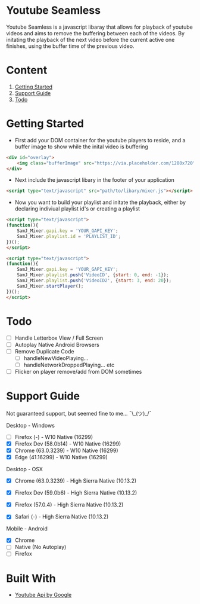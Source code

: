 # Youtube Seamless
Youtube Seamless is a javascript libaray that allows for playback of youtube videos and aims to remove the buffering between each of the videos. By initating the playback of the next video before the current active one finishes, using the buffer time of the previous video. 


# Content
1. [Getting Started](#Getting-started)
2. [Support Guide](#support-guide)
3. [Todo](#todo)


# Getting Started
- First add your DOM container for the youtube players to reside, and a buffer image to show while the inital video is buffering
```html
<div id="overlay">
    <img class="bufferImage" src="https://via.placeholder.com/1280x720"/>
</div> 
```
- Next include the javascript libary in the footer of your application
```html
<script type="text/javascript" src="path/to/libary/mixer.js"></script>
```

- Now you want to build your playlist and initate the playback, either by declaring indiviual playlist id's or creating a playlist
```html
<script type="text/javascript">
(function(){
    SamJ_Mixer.gapi.key = 'YOUR_GAPI_KEY';
    SamJ_Mixer.playlist.id = 'PLAYLIST_ID';
})();
</script>
```

```html
<script type="text/javascript">
(function(){
    SamJ_Mixer.gapi.key = 'YOUR_GAPI_KEY';
    SamJ_Mixer.playlist.push('VideoID', {start: 0, end: -1});
    SamJ_Mixer.playlist.push('VideoID2', {start: 3, end: 20});
    SamJ_Mixer.startPlayer();
})();
</script>
```


# Todo
- [ ] Handle Letterbox View / Full Screen
- [ ] Autoplay Native Android Browsers
- [ ] Remove Duplicate Code
    - [ ] handleNewVideoPlaying...
    - [ ] handleNetworkDroppedPlaying...        etc
- [ ] Flicker on player remove/add from DOM sometimes

# Support Guide
Not guaranteed support, but seemed fine to me... ¯\\\_(ツ)\_/¯

Desktop - Windows
- [ ] Firefox     (-)         - W10 Native (16299)
- [x] Firefox Dev (58.0b14)   - W10 Native (16299)
- [x] Chrome      (63.0.3239) - W10 Native (16299)
- [x] Edge        (41.16299)  - W10 Native (16299)

Desktop - OSX
- [x] Chrome      (63.0.3239) - High Sierra Native (10.13.2)
- [x] Firefox Dev (59.0b6)    - High Sierra Native (10.13.2)
- [x] Firefox     (57.0.4)    - High Sierra Native (10.13.2)
- [x] Safari      (-)         - High Sierra Native (10.13.2)


Mobile - Android
- [x] Chrome
- [ ] Native (No Autoplay)
- [ ] Firefox

# Built With
- [Youtube Api by Google](https://developers.google.com/youtube/)